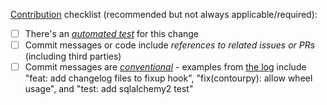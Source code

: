 [Contribution](https://github.com/nix-community/poetry2nix/blob/master/README.md#contributing) checklist (recommended but not always applicable/required):

- [ ] There's an _[automated test](https://github.com/nix-community/poetry2nix/blob/master/tests/default.nix)_ for this change
- [ ] Commit messages or code include _references to related issues or PRs_ (including third parties)
- [ ] Commit messages are _[conventional](https://www.conventionalcommits.org/)_ - examples from [the log](https://github.com/nix-community/poetry2nix/commits/master) include "feat: add changelog files to fixup hook", "fix(contourpy): allow wheel usage", and "test: add sqlalchemy2 test"
